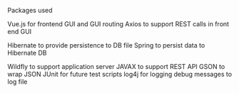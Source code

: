 Packages used

Vue.js for frontend GUI and GUI routing
Axios to support REST calls in front end GUI

Hibernate to provide persistence to DB file
Spring to persist data to Hibernate DB 

Wildfly to support application server
JAVAX to support REST API
GSON to wrap JSON 
JUnit for future test scripts
log4j for logging debug messages to log file
